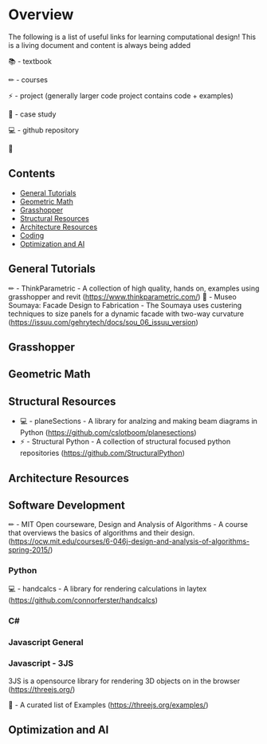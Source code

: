 # Overview
The following is a list of useful links for learning computational design! This is a living document and content is always being added

📚 - textbook

✏ - courses

⚡ - project (generally larger code project contains code + examples)

🚀 - case study

💻 - github repository

🎉

## Contents

* [General Tutorials](https://github.com/Vancity-Computational-Design/resources#general-tutorials)
* [Geometric Math](https://github.com/Vancity-Computational-Design/resources#geometric-math)
* [Grasshopper](https://github.com/Vancity-Computational-Design/resources#grasshopper)
* [Structural Resources](https://github.com/Vancity-Computational-Design/resources#structural-resources)
* [Architecture Resources](https://github.com/Vancity-Computational-Design/resources#architecture-resources)
* [Coding](https://github.com/Vancity-Computational-Design/resources#coding)
* [Optimization and AI](https://github.com/Vancity-Computational-Design/resources#optimization-and-ai)


## General Tutorials
✏ - ThinkParametric - A collection of high quality, hands on, examples using grasshopper and revit (https://www.thinkparametric.com/)
🚀 - Museo Soumaya: Facade Design to Fabrication - The Soumaya uses custering techniques to size panels for a  dynamic facade with two-way curvature (https://issuu.com/gehrytech/docs/sou_06_issuu_version)

## Grasshopper



## Geometric Math



## Structural Resources
- 💻 - planeSections - A library for analzing and making beam diagrams in Python (https://github.com/cslotboom/planesections)
- ⚡ - Structural Python - A collection of structural focused python repositories (https://github.com/StructuralPython)

## Architecture Resources


## Software Development
✏ - MIT Open courseware, Design and Analysis of Algorithms - A course that overviews the basics of algorithms and their design. (https://ocw.mit.edu/courses/6-046j-design-and-analysis-of-algorithms-spring-2015/)



### Python
💻 - handcalcs - A library for rendering calculations in laytex (https://github.com/connorferster/handcalcs)

### C#

### Javascript General

### Javascript - 3JS
3JS is a opensource library for rendering 3D objects on in the browser (https://threejs.org/)

🚀 - A curated list of Examples (https://threejs.org/examples/) 

## Optimization and AI
